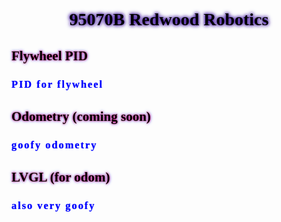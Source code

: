 
<style>
h1 {
font-family: "Comic Sans MS";
text-align: center;
text-shadow: 0 0 5px #330099, 0 0 7px #330099;
color: black;
}
h2 {
font-family: "Comic Sans MS";
text-align: left;
text-shadow: 0 0 3px #ff0340, 0 0 5px #3341ff;
color: black;
}
h3 {
font-family: "Comic Sans MS";
letter-spacing: 2px;
color:blue;
text-shadow: 0 0 1px #3341ff;
}
</style>

<body>

# 95070B Redwood Robotics

## Flywheel PID
### PID for flywheel

## Odometry (coming soon)
### goofy odometry

## LVGL (for odom)
### also very goofy

</body>


